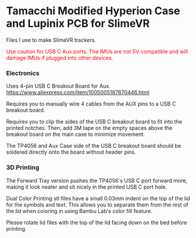 # Tamacchi Modified Hyperion Case and Lupinix PCB for SlimeVR
Files I use to make SlimeVR trackers.

<span style="color:red">Use caution for USB C Aux ports. The IMUs are not 5V compatible and will damage IMUs if plugged into other devices.</span>

### Electronics
Uses 4-pin USB C Breakout Board for Aux. https://www.aliexpress.com/item/1005005187670446.html

Requires you to manually wire 4 cables from the AUX pins to a USB C breakout board.

Requires you to clip the sides of the USB C breakout board to fit into the printed notches. Then, add 3M tape on the empty spaces above the breakout board on the main case to minimize movement.

The TP4056 and Aux Case side of the USB C breakout board should be soldered directly onto the board without header pins.

### 3D Printing
The Forward Tray version pushes the TP4056's USB C port forward more, making it look neater and sit nicely in the printed USB C port hole.

Dual Color Printing stl files have a small 0.03mm indent on the top of the lid for the symbols and text. This allows you to separate them from the rest of the lid when coloring in using Bambu Lab's color fill feature. 

Please rotate lid files with the top of the lid facing down on the bed before printing.
